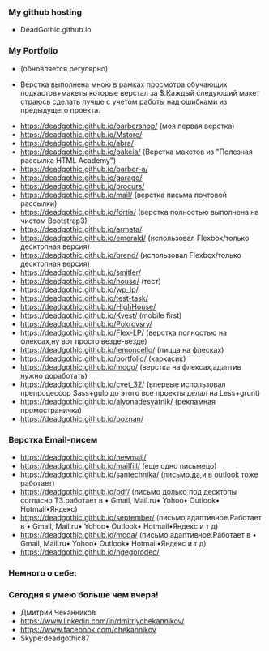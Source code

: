 ### My github hosting ###
- DeadGothic.github.io



### My Portfolio ###
- (обновляется регулярно)
* Верстка выполнена мною в рамках просмотра обучающих подкастов+макеты которые верстал за $.Каждый следующий макет страюсь сделать лучше с учетом работы над ошибками  из предыдущего проекта.
- https://deadgothic.github.io/barbershop/ (моя первая верстка)
- https://deadgothic.github.io/Mstore/
- https://deadgothic.github.io/abra/
- https://deadgothic.github.io/pakeia/ (Верстка макетов из "Полезная рассылка HTML Academy")
- https://deadgothic.github.io/barber-a/
- https://deadgothic.github.io/garage/
- https://deadgothic.github.io/procurs/
- https://deadgothic.github.io/mail/ (верстка письма почтовой рассылки)
- https://deadgothic.github.io/fortis/ (верстка полностью выполнена на чистом Bootstrap3)
- https://deadgothic.github.io/armata/
- https://deadgothic.github.io/emerald/ (использовал Flexbox/только десктопная версия)
- https://deadgothic.github.io/brend/   (использовал Flexbox/только десктопная версия)
- https://deadgothic.github.io/smitler/ 
- https://deadgothic.github.io/house/ (тест)
- https://deadgothic.github.io/wp_lp/ 
- https://deadgothic.github.io/test-task/ 
- https://deadgothic.github.io/HighHouse/ 
- https://deadgothic.github.io/Kvest/ (mobile first)
- https://deadgothic.github.io/Pokrovsry/
- https://deadgothic.github.io/Flex-LP/ (верстка полностью на флексах,ну вот просто везде-везде)
- https://deadgothic.github.io/lemoncello/ (пицца на флесках)
- https://deadgothic.github.io/portfolio/ (каркасик)
- https://deadgothic.github.io/mogo/ (верстка на флексах,адаптив нужно доработать)
- https://deadgothic.github.io/cvet_32/ (впервые использовал препроцессор Sass+gulp до этого все проекты делал на Less+grunt)
- https://deadgothic.github.io/alyonadesyatnik/ (рекламная промостраничка)
- https://deadgothic.github.io/poznan/


### Верстка Email-писем ###
- https://deadgothic.github.io/newmail/ 
- https://deadgothic.github.io/mailfill/ (еще одно письмецо)
- https://deadgothic.github.io/santechnika/ (письмо.да,и в outlook тоже работает)
- https://deadgothic.github.io/pdf/ (письмо долько под десктопы согласно ТЗ.работает в • Gmail, Mail.ru• Yohoo• Outlook• Hotmail•Яндекс)
- https://deadgothic.github.io/september/ (письмо,адаптивное.Работает в • Gmail, Mail.ru• Yohoo• Outlook• Hotmail•Яндекс и т д)
- https://deadgothic.github.io/moda/  (письмо,адаптивное.Работает в • Gmail, Mail.ru• Yohoo• Outlook• Hotmail•Яндекс и т д)
- https://deadgothic.github.io/ngegorodec/
	



### Немного о себе: ###
### Сегодня я умею больше чем вчера! ###
* Дмитрий Чеканников
* https://www.linkedin.com/in/dmitriychekannikov/
* https://www.facebook.com/chekannikov
* Skype:deadgothic87


